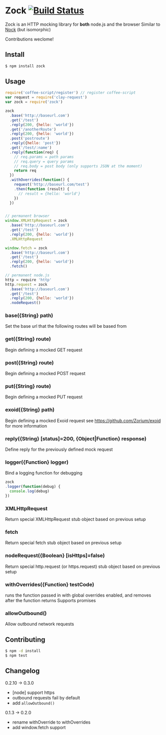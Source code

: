# Zock [![Build Status](https://drone.io/github.com/claydotio/zock/status.png)](https://drone.io/github.com/claydotio/zock/latest)

Zock is an HTTP mocking library for **both** node.js and the browser
Similar to [Nock](https://github.com/pgte/nock) (but isomorphic)

Contributions weclome!

## Install

```sh
$ npm install zock
```

## Usage

```js
require('coffee-script/register') // register coffee-script
var request = require('clay-request')
var zock = require('zock')

zock
  .base('http://baseurl.com')
  .get('/test')
  .reply(200, {hello: 'world'})
  .get('/anotherRoute')
  .reply(200, {hello: 'world'})
  .post('postroute')
  .reply({hello: 'post'})
  .get('/test/:name')
  .reply(function(req) {
    // req.params = path params
    // req.query = query params
    // req.body = post body (only supports JSON at the moment)
    return req
  })
  .withOverrides(function() {
    request('http://baseurl.com/test')
    .then(function (result) {
      // result = {hello: 'world'}
    })
  })


// permanent browser
window.XMLHttpRequest = zock
  .base('http://baseurl.com')
  .get('/test')
  .reply(200, {hello: 'world'})
  .XMLHttpRequest

window.fetch = zock
  .base('http://baseurl.com')
  .get('/test')
  .reply(200, {hello: 'world'})
  .fetch()

// permanent node.js
http = require 'http'
http.request = zock
  .base('http://baseurl.com')
  .get('/test')
  .reply(200, {hello: 'world'})
  .nodeRequest()
```

### base({String} path)

Set the base url that the following routes will be based from

### get({String} route)

Begin defining a mocked GET request

### post({String} route)

Begin defining a mocked POST request

### put({String} route)

Begin defining a mocked PUT request

### exoid({String} path)

Begin defining a mocked Exoid request
see https://github.com/Zorium/exoid for more information

### reply({String} [status]=200, {Object|Function} response)

Define reply for the previously defined mock request

### logger({Function} logger)

Bind a logging function for debugging

```js
zock
.logger(function(debug) {
  console.log(debug)
})
```

### XMLHttpRequest

Return special XMLHttpRequest stub object based on previous setup

### fetch

Return special fetch stub object based on previous setup

### nodeRequest({Boolean} [isHttps]=false)

Return special http.request (or https.request) stub object based on previous setup

### withOverrides({Function} testCode)

runs the function passed in with global overrides enabled, and removes after the function returns
Supports promises

### allowOutbound()

Allow outbound network requests

## Contributing

```sh
$ npm -d install
$ npm test
```

## Changelog

0.2.10 -> 0.3.0
  - [node] support https
  - outbound requests fail by default
  - add `allowOutbound()`

0.1.3 -> 0.2.0
  - rename withOverride to withOverrides
  - add window.fetch support
